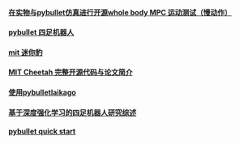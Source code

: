 #### [在实物与pybullet仿真进行开源whole body MPC 运动测试（慢动作）](https://www.bilibili.com/video/BV1oy4y1b7Fo?p=2&spm_id_from=pageDriver&vd_source=1309abca570fb73053037fb8e5acc31e)
#### [pybullet 四足机器人](https://zhuanlan.zhihu.com/p/628105706)

#### [mit 迷你豹](https://github.com/mit-biomimetics/Cheetah-Software/)

#### [MIT Cheetah 完整开源代码与论文简介](https://zhuanlan.zhihu.com/p/79391139)

#### [使用pybulletlaikago](https://github.com/erwincoumans/motion_imitation)
#### [基于深度强化学习的四足机器人研究综述](http://www.xml-data.cn/QLGYDXXB/html/4094e3cf-15b9-4643-8780-009846b91369.htm)

#### [pybullet quick start](https://docs.google.com/document/d/10sXEhzFRSnvFcl3XxNGhnD4N2SedqwdAvK3dsihxVUA/edit)

[]()